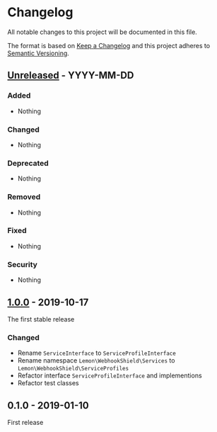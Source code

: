 # Changelog
All notable changes to this project will be documented in this file.

The format is based on [Keep a Changelog](http://keepachangelog.com/en/1.0.0/)
and this project adheres to [Semantic Versioning](http://semver.org/spec/v2.0.0.html).

## [Unreleased] - YYYY-MM-DD

### Added
- Nothing

### Changed
- Nothing

### Deprecated
- Nothing

### Removed
- Nothing

### Fixed
- Nothing

### Security
- Nothing




## [1.0.0] - 2019-10-17

The first stable release

### Changed
- Rename `ServiceInterface` to `ServiceProfileInterface`
- Rename namespace `Lemon\WebhookShield\Services` to `Lemon\WebhookShield\ServiceProfiles`
- Refactor interface `ServiceProfileInterface` and implementions
- Refactor test classes




## 0.1.0 - 2019-01-10

First release


[1.0.0]:      https://github.com/lemonphp/webhook-shield/compare/v0.1.0...v1.0.0
[Unreleased]: https://github.com/lemonphp/webhook-shield/compare/v1.0.0...develop
